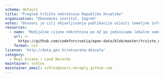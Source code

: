 ```yaml
---
schema: default
title: "Pregled tržišta nekretnina Republike Hrvatske"
organization: "Ekonomski institut, Zagreb"
notes: "Osnovni je cilj objavljivanja publikacije učiniti temeljne informacije o stanju i trendovima na tržištu nekretnina javno dostupnima i na takav način omogućiti ekonomičnije raspolaganje nekretninama te učinkovitije i svrsishodnije upravljanje hrvatskim prostorom. Pregled tržišta nekretnina u Republici Hrvatskoj se pri tome fokusira na stanje i trendove na tržištu nekretnina te diferencira sljedeće tipove nekretnina: stanove (što uključuje i apartmane), obiteljske kuće, poslovne nekretnine, građevinska zemljišta, poljoprivredna zemljišta i šumska zemljišta. Naglasak u predstavljanju podataka je pri tome stavljen na prosječne (medijalne) kupoprodajne cijene nekretnina, prosječnu veličinu nekretnina koje su predmet kupoprodajnih transakcija te prosječnu starost nekretnine (ukoliko se radi o rezidencijalnim tipovima nekretnina). Za svaki pobrojani tip nekretnine i za svaki pokazatelj prikazuju se podaci na nacionalnoj razini, zatim na razini županija i jedinica lokalne samouprave te na razini katastarskih općina Grada Zagreba."
resources:
  - name: 'Medijalne cijene nekretnina po m2 po jedinicama lokalne samouprave od 2012. do 2019. godine'
    url: >-
      https://github.com/codeforcroatia/open-data/blob/master/trziste_nekretnina_rh/medijalne_cijene_nekretnina_po_m2_po_jls-ovima_2012._-_2019.csv
    format: csv
license: 'http://data.gov.hr/otvorena-dozvola'
category:
  - Real Estate / Land Records
maintainer: schlos
maintainer_email: schlos@users.noreply.github.com
---
```

